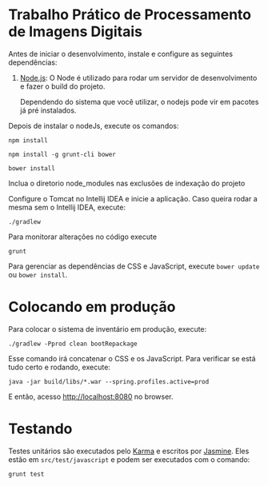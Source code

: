 # Trabalho Prático de Processamento de Imagens Digitais

Antes de iniciar o desenvolvimento, instale e configure as seguintes dependências:

1. [Node.js][]: O Node é utilizado para rodar um servidor de desenvolvimento e fazer o build do projeto.

   Dependendo do sistema que você utilizar, o nodejs pode vir em pacotes já pré instalados.

Depois de instalar o nodeJs, execute os comandos:

    npm install
    
    npm install -g grunt-cli bower
    
    bower install

Inclua o diretorio node_modules nas exclusões de indexação do projeto

Configure o Tomcat no Intellij IDEA e inicie a aplicação. Caso queira rodar a mesma sem o Intellij IDEA, execute:

    ./gradlew
    
Para monitorar alterações no código execute

    grunt

Para gerenciar as dependências de CSS e JavaScript, execute `bower update` ou `bower install`.

# Colocando em produção

Para colocar o sistema de inventário em produção, execute:

    ./gradlew -Pprod clean bootRepackage

Esse comando irá concatenar o CSS e os JavaScript. Para verificar se está tudo certo e rodando, execute:

    java -jar build/libs/*.war --spring.profiles.active=prod

E então, acesso [http://localhost:8080](http://localhost:8080) no browser.

# Testando

Testes unitários são executados pelo [Karma][] e escritos por [Jasmine][]. Eles estão em `src/test/javascript` e podem ser executados com o comando:

    grunt test

[Node.js]: https://nodejs.org/
[Bower]: http://bower.io/
[Grunt]: http://gruntjs.com/
[BrowserSync]: http://www.browsersync.io/
[Karma]: http://karma-runner.github.io/
[Jasmine]: http://jasmine.github.io/2.0/introduction.html
[Protractor]: https://angular.github.io/protractor/